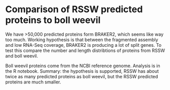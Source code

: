 # Comparison of RSSW predicted proteins to boll weevil

We have >50,000 predicted proteins form BRAKER2, which seems like way too much. Working hypothesis is that between the fragmented assembly and low RNA-Seq coverage, BRAKER2 is producing a lot of split genes. To test this compare the number and length distribtions of proteins from RSSW and boll weevil.

Boll weevil proteins come from the NCBI reference genome. Analysis is in the R notebook. Summary: the hypothesis is supported, RSSW has about twice as many predicted proteins as boll weevil, but the RSSW predicted proteins are much smaller.

